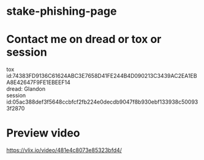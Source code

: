 # stake-phishing-page

# Contact me on dread or tox or session
  tox id:74383FD9136C61624ABC3E7658D41FE244B4D090213C3439AC2EA1EBA8E42647F9FE1EBEEF14                                                                        
  dread: Glandon                                                                                        
  session id:05ac388def3f5648ccbfcf2fb224e0decdb9047f8b930ebf133938c500933f2870

# Preview video
https://vlix.io/video/481e4c8073e85323bfd4/
